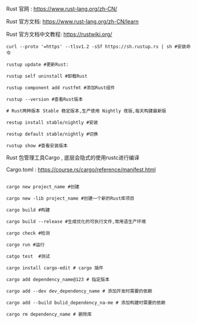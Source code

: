 Rust 官网 : https://www.rust-lang.org/zh-CN/

Rust 官方文档: https://www.rust-lang.org/zh-CN/learn

Rust 官方文档中文教程: https://rustwiki.org/

```shell
curl --proto '=https' --tlsv1.2 -sSf https://sh.rustup.rs | sh #安装命令

rustup update #更新Rust:

rustup self uninstall #卸载Rust

rustup component add rustfmt #添加Rust组件

rustup --version #查看Rust版本

# Rust两种版本 Stable 稳定版本,生产使用 Nightly 夜版,每天构建最新版

restup install stable/nightly #安装

restup default stable/nightly #切换

rustup show #查看安装版本
```

Rust 包管理工具Cargo , 底层会隐式的使用rustc进行编译

Cargo.toml : https://course.rs/cargo/reference/manifest.html

```shell

cargo new project_name #创建

cargo new -lib project_name #创建一个新的Rust库项目

cargo build #构建

cargo build --release #生成优化的可执行文件,常用语生产环境

cargo check #检测

cargo run #运行

catgo test  #测试

cargo install cargo-edit # cargo 插件

cargo add dependency_name@123 # 指定版本

cargo add --dev dev_dependency_name # 添加开发时需要的依赖

cargo add --build bulid_dependency_na-me # 添加构建时需要的依赖

cargo rm dependency_name # 删除库
```